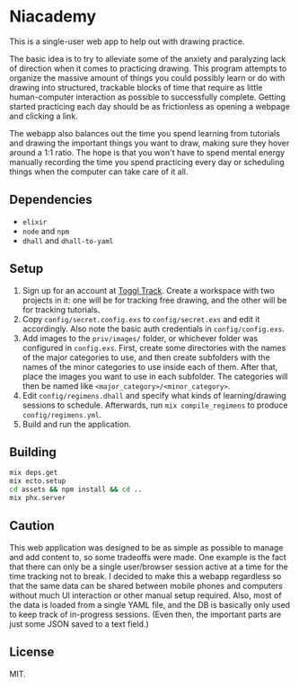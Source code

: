 # Niacademy

This is a single-user web app to help out with drawing practice.

The basic idea is to try to alleviate some of the anxiety and paralyzing lack of direction when it comes to practicing drawing. This program attempts to organize the massive amount of things you could possibly learn or do with drawing into structured, trackable blocks of time that require as little human-computer interaction as possible to successfully complete. Getting started practicing each day should be as frictionless as opening a webpage and clicking a link.

The webapp also balances out the time you spend learning from tutorials and drawing the important things you want to draw, making sure they hover around a 1:1 ratio. The hope is that you won't have to spend mental energy manually recording the time you spend practicing every day or scheduling things when the computer can take care of it all.

## Dependencies

- `elixir`
- `node` and `npm`
- `dhall` and `dhall-to-yaml`

## Setup
1. Sign up for an account at [Toggl Track](https://track.toggl.com/). Create a workspace with two projects in it: one will be for tracking free drawing, and the other will be for tracking tutorials.
2. Copy `config/secret.config.exs` to `config/secret.exs` and edit it accordingly. Also note the basic auth credentials in `config/config.exs`.
3. Add images to the `priv/images/` folder, or whichever folder was configured in `config.exs`. First, create some directories with the names of the major categories to use, and then create subfolders with the names of the minor categories to use inside each of them. After that, place the images you want to use in each subfolder. The categories will then be named like `<major_category>/<minor_category>`.
4. Edit `config/regimens.dhall` and specify what kinds of learning/drawing sessions to schedule. Afterwards, run `mix compile_regimens` to produce `config/regimens.yml`.
5. Build and run the application.

## Building

```bash
mix deps.get
mix ecto.setup
cd assets && npm install && cd ..
mix phx.server
```

## Caution

This web application was designed to be as simple as possible to manage and add content to, so some tradeoffs were made. One example is the fact that there can only be a single user/browser session active at a time for the time tracking not to break. I decided to make this a webapp regardless so that the same data can be shared between mobile phones and computers without much UI interaction or other manual setup required. Also, most of the data is loaded from a single YAML file, and the DB is basically only used to keep track of in-progress sessions. (Even then, the important parts are just some JSON saved to a text field.)

## License

MIT.
